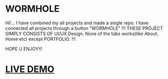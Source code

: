 # WORMHOLE
Hi!...
I have combined my all projects and made a single repo. I have connected all projects through a button "WORMHOLE"
!!! THESE PROJECT SIMPLY CONSISTS OF UI/UX Design. None of the tabs works(like About, Home etc) except PORTFOLIO.  !!!

HOPE U ENJOY!!!

# [LIVE DEMO](https://01kingmaker01.github.io/WORMHOLE/)
